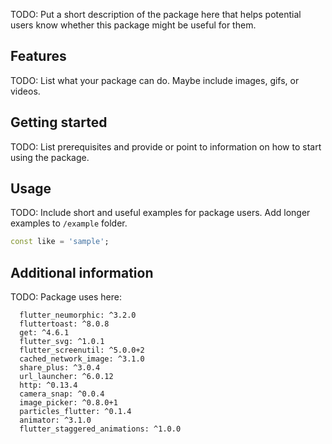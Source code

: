TODO: Put a short description of the package here that helps potential users
know whether this package might be useful for them.

## Features

TODO: List what your package can do. Maybe include images, gifs, or videos.

## Getting started

TODO: List prerequisites and provide or point to information on how to
start using the package.

## Usage

TODO: Include short and useful examples for package users. Add longer examples
to `/example` folder. 

```dart
const like = 'sample';
```

## Additional information

TODO: Package uses here:
```
  flutter_neumorphic: ^3.2.0
  fluttertoast: ^8.0.8
  get: ^4.6.1
  flutter_svg: ^1.0.1
  flutter_screenutil: ^5.0.0+2
  cached_network_image: ^3.1.0
  share_plus: ^3.0.4
  url_launcher: ^6.0.12
  http: ^0.13.4
  camera_snap: ^0.0.4
  image_picker: ^0.8.0+1
  particles_flutter: ^0.1.4
  animator: ^3.1.0
  flutter_staggered_animations: ^1.0.0

```